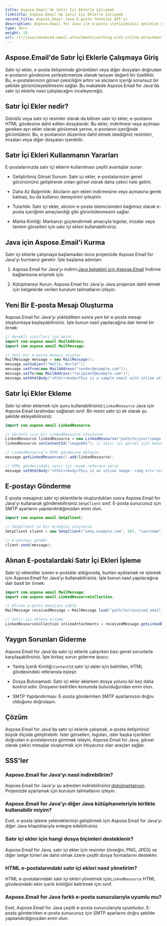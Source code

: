 ```yaml
---
title: Aspose.Email'de Satır İçi Eklerle Çalışmak
linktitle: Aspose.Email'de Satır İçi Eklerle Çalışmak
second_title: Aspose.Email Java E-posta Yönetimi API'si
description: Aspose.Email for Java ile e-posta iletişiminizi optimize edin. Bu kapsamlı kılavuzda satır içi eklerle çalışmayı öğrenin.
type: docs
weight: 10
url: /tr/java/advanced-email-attachments/working-with-inline-attachments/
---
```


## Aspose.Email'de Satır İçi Eklerle Çalışmaya Giriş

Satır içi ekler, e-posta iletişiminde görüntüleri veya diğer dosyaları doğrudan e-postanın gövdesine yerleştirmenize olanak tanıyan değerli bir özelliktir. Bu, e-postalarınızın görsel çekiciliğini artırır ve alıcıların içeriği sorunsuz bir şekilde görüntüleyebilmesini sağlar. Bu makalede Aspose.Email for Java'da satır içi eklerle nasıl çalışılacağını inceleyeceğiz.

## Satır İçi Ekler nedir?

Gömülü veya satır içi resimler olarak da bilinen satır içi ekler, e-postanın HTML gövdesine dahil edilen dosyalardır. Bu ekler, indirilmesi veya açılması gereken ayrı ekler olarak görünmek yerine, e-postanın içeriğinde görüntülenir. Bu, e-postanızın düzenine dahil etmek istediğiniz resimleri, imzaları veya diğer dosyaları içerebilir.

## Satır İçi Ekleri Kullanmanın Yararları

E-postalarınızda satır içi eklerin kullanılması çeşitli avantajlar sunar:

- Geliştirilmiş Görsel Sunum: Satır içi ekler, e-postalarınızın genel görünümünü geliştirerek onları görsel olarak daha çekici hale getirir.

- Daha Az Bağımlılık: Alıcıların ayrı ekleri indirmesine veya açmasına gerek kalmaz, bu da kullanıcı deneyimini iyileştirir.

- Tutarlılık: Satır içi ekler, alıcının e-posta istemcisinden bağımsız olarak e-posta içeriğinin amaçlandığı gibi görüntülenmesini sağlar.

- Marka Kimliği: Markanızı güçlendirmek amacıyla logolar, imzalar veya tanıtım görselleri için satır içi ekleri kullanabilirsiniz.

## Java için Aspose.Email'i Kurma

Satır içi eklerle çalışmaya başlamadan önce projenizde Aspose.Email for Java'yı kurmanız gerekir. İşte başlama adımları:

1.  Aspose.Email for Java'yı indirin:[Java belgeleri için Aspose.Email](https://reference.aspose.com/email/java/) İndirme bağlantısına erişmek için.

2. Kütüphaneyi Kurun: Aspose.Email for Java'yı Java projenize dahil etmek için belgelerde verilen kurulum talimatlarını izleyin.

## Yeni Bir E-posta Mesajı Oluşturma

Aspose.Email for Java'yı yükledikten sonra yeni bir e-posta mesajı oluşturmaya başlayabilirsiniz. İşte bunun nasıl yapılacağına dair temel bir örnek:

```java
// Gerekli sınıfları içe aktar
import com.aspose.email.MailAddress;
import com.aspose.email.MailMessage;

// Yeni bir e-posta mesajı oluştur
MailMessage message = new MailMessage();
message.setSubject("Hello, World!");
message.setFrom(new MailAddress("sender@example.com"));
message.setTo(new MailAddress("recipient@example.com"));
message.setHtmlBody("<html><body>This is a sample email with inline attachments.</body></html>");
```

## Satır İçi Ekler Ekleme

 Satır içi ekler eklemek için şunu kullanabilirsiniz:`LinkedResource` Java için Aspose.Email tarafından sağlanan sınıf. Bir resmi satır içi ek olarak şu şekilde ekleyebilirsiniz:

```java
import com.aspose.email.LinkedResource;

// Görüntü için bir LinkedResource oluşturun
LinkedResource linkedResource = new LinkedResource("path/to/your/image.png");
linkedResource.setContentId("image001"); // Satır içi görsel için benzersiz kimlik

// LinkedResource'u HTML gövdesine ekleyin
message.getLinkedResources().add(linkedResource);

// HTML gövdesindeki satır içi resme referans verin
message.setHtmlBody("<html><body>This is an inline image: <img src='cid:image001'></body></html>");
```

## E-postayı Gönderme

E-posta mesajınızı satır içi eklentilerle oluşturduktan sonra Aspose.Email for Java'yı kullanarak gönderebilirsiniz.`SmtpClient` sınıf. E-posta sunucunuz için SMTP ayarlarını yapılandırdığınızdan emin olun.

```java
import com.aspose.email.SmtpClient;

// SmtpClient'in bir örneğini oluşturun
SmtpClient client = new SmtpClient("smtp.example.com", 587, "username", "password");

// E-postayı gönder
client.send(message);
```

## Alınan E-postalardaki Satır İçi Ekleri İşleme

Satır içi eklentiler içeren e-postalar aldığınızda, bunları ayıklamak ve işlemek için Aspose.Email for Java'yı kullanabilirsiniz. İşte bunun nasıl yapılacağına dair basit bir örnek:

```java
import com.aspose.email.MailMessage;
import com.aspose.email.LinkedResourceCollection;

// Alınan e-posta mesajını yükle
MailMessage receivedMessage = MailMessage.load("path/to/received_email.eml");

// Satır içi eklere erişme
LinkedResourceCollection inlineAttachments = receivedMessage.getLinkedResources();
```

## Yaygın Sorunları Giderme

Aspose.Email for Java'da satır içi eklerle çalışırken bazı genel sorunlarla karşılaşabilirsiniz. İşte birkaç sorun giderme ipucu:

-  Yanlış İçerik Kimliği:`ContentId` satır içi ekler için belirtilen, HTML gövdesindeki referansla eşleşir.

- Dosya Bulunamadı: Satır içi ekler eklerken dosya yolunu bir kez daha kontrol edin. Dosyanın belirtilen konumda bulunduğundan emin olun.

- SMTP Yapılandırması: E-posta gönderirken SMTP ayarlarınızın doğru olduğunu doğrulayın.

## Çözüm

Aspose.Email for Java'da satır içi eklerle çalışmak, e-posta iletişiminizi büyük ölçüde geliştirebilir. İster görselleri, logoları, ister başka içerikleri doğrudan e-postalarınıza gömmek isteyin, Aspose.Email for Java, görsel olarak çekici mesajlar oluşturmak için ihtiyacınız olan araçları sağlar.

## SSS'ler

### Aspose.Email for Java'yı nasıl indirebilirim?

 Aspose.Email for Java'yı şu adresten indirebilirsiniz:[dokümantasyon](https://reference.aspose.com/email/java/). Projenizde ayarlamak için kurulum talimatlarını izleyin.

### Aspose.Email for Java'yı diğer Java kütüphaneleriyle birlikte kullanabilir miyim?

Evet, e-posta işleme yeteneklerinizi geliştirmek için Aspose.Email for Java'yı diğer Java kitaplıklarıyla entegre edebilirsiniz.

### Satır içi ekler için hangi dosya biçimleri desteklenir?

Aspose.Email for Java, satır içi ekler için resimler (örneğin, PNG, JPEG) ve diğer belge türleri de dahil olmak üzere çeşitli dosya formatlarını destekler.

### HTML e-postalarındaki satır içi ekleri nasıl yönetirim?

HTML e-postalarındaki satır içi ekleri yönetmek için`LinkedResource` HTML gövdesindeki ekin içerik kimliğini belirtmek için sınıf.

### Aspose.Email for Java farklı e-posta sunucularıyla uyumlu mu?

Evet, Aspose.Email for Java çeşitli e-posta sunucularıyla uyumludur. E-posta gönderirken e-posta sunucunuz için SMTP ayarlarını doğru şekilde yapılandırdığınızdan emin olun.
